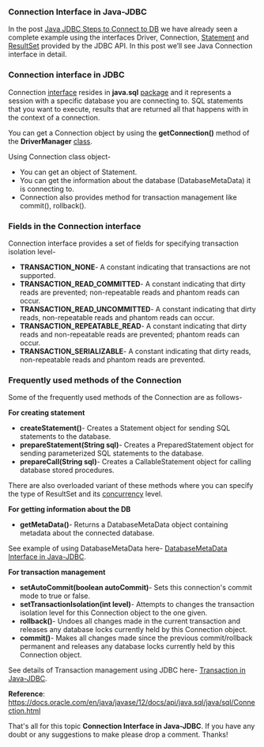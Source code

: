 ### Connection Interface in Java-JDBC

In the post [Java JDBC Steps to Connect to DB](https://www.netjstech.com/2017/12/java-jdbc-steps-to-connect-to-db.html) we have already seen a complete example using the interfaces Driver, Connection, [Statement](https://www.netjstech.com/2017/12/statement-interface-in-java-jdbc.html) and [ResultSet](https://www.netjstech.com/2017/12/resultset-interface-in-java-jdbc.html) provided by the JDBC API. In this post we’ll see Java Connection interface in detail.

### Connection interface in JDBC

Connection [interface](https://www.netjstech.com/2015/05/interface-in-java.html) resides in **java.sql** [package](https://www.netjstech.com/2016/07/package-in-java.html) and it represents a session with a specific database you are connecting to. SQL statements that you want to execute, results that are returned all that happens with in the context of a connection.

You can get a Connection object by using the **getConnection()** method of the **DriverManager** [class](https://www.netjstech.com/2015/04/class-in-java.html).

Using Connection class object-

- You can get an object of Statement.
- You can get the information about the database (DatabaseMetaData) it is connecting to.
- Connection also provides method for transaction management like commit(), rollback().



### Fields in the Connection interface

Connection interface provides a set of fields for specifying transaction isolation level-

- **TRANSACTION_NONE**- A constant indicating that transactions are not supported.
- **TRANSACTION_READ_COMMITTED**- A constant indicating that dirty reads are prevented; non-repeatable reads and phantom reads can occur.
- **TRANSACTION_READ_UNCOMMITTED**- A constant indicating that dirty reads, non-repeatable reads and phantom reads can occur.
- **TRANSACTION_REPEATABLE_READ**- A constant indicating that dirty reads and non-repeatable reads are prevented; phantom reads can occur.
- **TRANSACTION_SERIALIZABLE**- A constant indicating that dirty reads, non-repeatable reads and phantom reads are prevented.

### Frequently used methods of the Connection

Some of the frequently used methods of the Connection are as follows-

**For creating statement**

- **createStatement()**- Creates a Statement object for sending SQL statements to the database.
- **prepareStatement(String sql)**- Creates a PreparedStatement object for sending parameterized SQL statements to the database.
- **prepareCall(String sql)**- Creates a CallableStatement object for calling database stored procedures.

There are also overloaded variant of these methods where you can specify the type of ResultSet and its [concurrency](https://www.netjstech.com/2016/05/java-concurrency-interview-questions.html) level.

**For getting information about the DB**

- **getMetaData()**- Returns a DatabaseMetaData object containing metadata about the connected database.

See example of using DatabaseMetaData here- [DatabaseMetaData Interface in Java-JDBC](https://www.netjstech.com/2017/12/databasemetadata-interface-in-java-jdbc.html).

**For transaction management**

- **setAutoCommit(boolean autoCommit)**- Sets this connection's commit mode to true or false.
- **setTransactionIsolation(int level)**- Attempts to changes the transaction isolation level for this Connection object to the one given.
- **rollback()**- Undoes all changes made in the current transaction and releases any database locks currently held by this Connection object.
- **commit()**- Makes all changes made since the previous commit/rollback permanent and releases any database locks currently held by this Connection object.

See details of Transaction management using JDBC here- [Transaction in Java-JDBC](https://www.netjstech.com/2018/01/transaction-in-java-jdbc.html).

**Reference**: https://docs.oracle.com/en/java/javase/12/docs/api/java.sql/java/sql/Connection.html

That's all for this topic **Connection Interface in Java-JDBC**. If you have any doubt or any suggestions to make please drop a comment. Thanks!